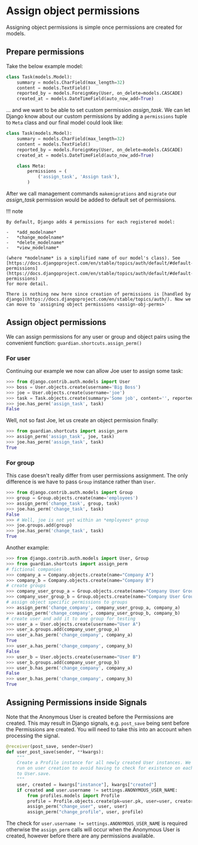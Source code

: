 # Assign object permissions 

Assigning object permissions is simple once permissions are created for models.

## Prepare permissions

Take the below example model:

``` python
class Task(models.Model):
    summary = models.CharField(max_length=32)
    content = models.TextField()
    reported_by = models.ForeignKey(User, on_delete=models.CASCADE)
    created_at = models.DateTimeField(auto_now_add=True)
```

... and we want to be able to set custom permission *assign_task*.
We can let Django know about our custom permissions by adding a `permissions` 
tuple to `Meta` class and our final model could look like:

``` python
class Task(models.Model):
    summary = models.CharField(max_length=32)
    content = models.TextField()
    reported_by = models.ForeignKey(User, on_delete=models.CASCADE)
    created_at = models.DateTimeField(auto_now_add=True)

    class Meta:
        permissions = (
            ('assign_task', 'Assign task'),
        )
```

After we call management commands `makemigrations` and `migrate` our
*assign_task* permission would be added to default set of permissions.

!!! note

    By default, Django adds 4 permissions for each registered model:

    -   *add_modelname*
    -   *change_modelname*
    -   *delete_modelname*
    -   *view_modelname*

    (where *modelname* is a simplified name of our model's class). See
    [https://docs.djangoproject.com/en/stable/topics/auth/default/#default-permissions](https://docs.djangoproject.com/en/stable/topics/auth/default/#default-permissions)
    for more detail.

    There is nothing new here since creation of permissions is [handled by
    django](https://docs.djangoproject.com/en/stable/topics/auth/). Now we
    can move to `assigning object permissions <assign-obj-perms>`

## Assign object permissions 

We can assign permissions for any user or group and object pairs
using the convenient function: `guardian.shortcuts.assign_perm()`

### For user

Continuing our example we now can allow Joe user to assign some task:

``` python
>>> from django.contrib.auth.models import User
>>> boss = User.objects.create(username='Big Boss')
>>> joe = User.objects.create(username='joe')
>>> task = Task.objects.create(summary='Some job', content='', reported_by=boss)
>>> joe.has_perm('assign_task', task)
False
```

Well, not so fast Joe, let us create an object permission finally:

``` python
>>> from guardian.shortcuts import assign_perm
>>> assign_perm('assign_task', joe, task)
>>> joe.has_perm('assign_task', task)
True
```

### For group

This case doesn't really differ from user permissions assignment. 
The only difference is we have to pass `Group` instance rather than `User`.

``` python
>>> from django.contrib.auth.models import Group
>>> group = Group.objects.create(name='employees')
>>> assign_perm('change_task', group, task)
>>> joe.has_perm('change_task', task)
False
>>> # Well, joe is not yet within an *employees* group
>>> joe.groups.add(group)
>>> joe.has_perm('change_task', task)
True
```

Another example:

``` python
>>> from django.contrib.auth.models import User, Group
>>> from guardian.shortcuts import assign_perm
# fictional companies
>>> company_a = Company.objects.create(name="Company A")
>>> company_b = Company.objects.create(name="Company B")
# create groups
>>> company_user_group_a = Group.objects.create(name="Company User Group A")
>>> company_user_group_b = Group.objects.create(name="Company User Group B")
# assign object specific permissions to groups
>>> assign_perm('change_company', company_user_group_a, company_a)
>>> assign_perm('change_company', company_user_group_b, company_b)
# create user and add it to one group for testing
>>> user_a = User.objects.create(username="User A")
>>> user_a.groups.add(company_user_group_a)
>>> user_a.has_perm('change_company', company_a)
True
>>> user_a.has_perm('change_company', company_b)
False
>>> user_b = User.objects.create(username="User B")
>>> user_b.groups.add(company_user_group_b)
>>> user_b.has_perm('change_company', company_a)
False
>>> user_b.has_perm('change_company', company_b)
True
```

## Assigning Permissions inside Signals

Note that the Anonymous User is created before the Permissions are
created. This may result in Django signals, e.g. `post_save` being sent
before the Permissions are created. You will need to take this into an
account when processing the signal.

``` python
@receiver(post_save, sender=User)
def user_post_save(sender, **kwargs):
    """
    Create a Profile instance for all newly created User instances. We only
    run on user creation to avoid having to check for existence on each call
    to User.save.
    """
    user, created = kwargs["instance"], kwargs["created"]
    if created and user.username != settings.ANONYMOUS_USER_NAME:
        from profiles.models import Profile
        profile = Profile.objects.create(pk=user.pk, user=user, creator=user)
        assign_perm("change_user", user, user)
        assign_perm("change_profile", user, profile)
```

The check for `user.username != settings.ANONYMOUS_USER_NAME` is
required otherwise the `assign_perm` calls will occur when the Anonymous
User is created, however before there are any permissions available.
